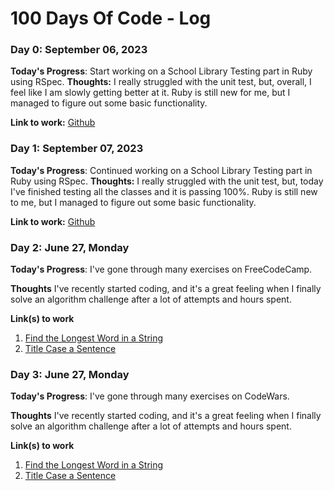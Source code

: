 # 100 Days Of Code - Log

### Day 0: September 06, 2023

**Today's Progress**: Start working on a School Library Testing part in Ruby using RSpec.
**Thoughts:** I really struggled with the unit test, but, overall, I feel like I am slowly getting better at it. Ruby is still new for me, but I managed to figure out some basic functionality.

**Link to work:** [Github](https://github.com/aradradev/school-library-app)

### Day 1: September 07, 2023
**Today's Progress**: Continued working on a School Library Testing part in Ruby using RSpec.
**Thoughts:** I really struggled with the unit test, but, today I've finished testing all the classes and it is passing 100%. Ruby is still new to me, but I managed to figure out some basic functionality.

**Link to work:** [Github](https://github.com/aradradev/school-library-app)



### Day 2: June 27, Monday

**Today's Progress**: I've gone through many exercises on FreeCodeCamp.

**Thoughts** I've recently started coding, and it's a great feeling when I finally solve an algorithm challenge after a lot of attempts and hours spent.

**Link(s) to work**
1. [Find the Longest Word in a String](https://www.freecodecamp.com/challenges/find-the-longest-word-in-a-string)
2. [Title Case a Sentence](https://www.freecodecamp.com/challenges/title-case-a-sentence)

   
### Day 3: June 27, Monday

**Today's Progress**: I've gone through many exercises on CodeWars.

**Thoughts** I've recently started coding, and it's a great feeling when I finally solve an algorithm challenge after a lot of attempts and hours spent.

**Link(s) to work**
1. [Find the Longest Word in a String](https://www.freecodecamp.com/challenges/find-the-longest-word-in-a-string)
2. [Title Case a Sentence](https://www.freecodecamp.com/challenges/title-case-a-sentence)
